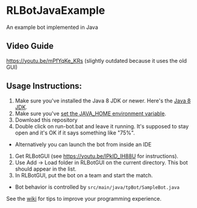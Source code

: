 # RLBotJavaExample
An example bot implemented in Java

## Video Guide

https://youtu.be/mPfYqKe_KRs (slightly outdated because it uses the old GUI)

## Usage Instructions:

1. Make sure you've installed the Java 8 JDK or newer. Here's the [Java 8 JDK](https://www.oracle.com/technetwork/java/javase/downloads/jdk8-downloads-2133151.html).
1. Make sure you've [set the JAVA_HOME environment variable](https://javatutorial.net/set-java-home-windows-10).
1. Download this repository
1. Double click on run-bot.bat and leave it running. It's supposed to stay
open and it's OK if it says something like "75%".
  - Alternatively you can launch the bot from inside an IDE
1. Get RLBotGUI (see https://youtu.be/lPkID_IH88U for instructions).
1. Use Add -> Load folder in RLBotGUI on the current directory. This bot should appear in the list.
1. In RLBotGUI, put the bot on a team and start the match.

- Bot behavior is controlled by `src/main/java/tpBot/SampleBot.java`

See the [wiki](https://github.com/RLBot/RLBotJavaExample/wiki)
for tips to improve your programming experience.

